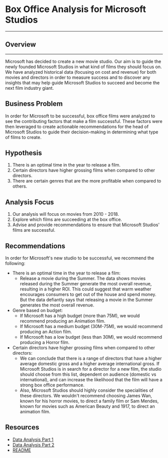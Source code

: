# Box Office Analysis for Microsoft Studios
***

## Overview
***
Microsoft has decided to create a new movie studio. Our aim is to guide the newly founded Microsoft Studios in what kind of films they should focus on. We have analyzed historical data (focusing on cost and revenue) for both movies and directors in order to measure success and to discover any insights that may help guide Microsoft Studios to succeed and become the next film industry giant.

## Business Problem

In order for Microsoft to be successful, box office films were analyzed to see the contributing factors that make a film successful. These factors were then leveraged to create actionable recommendations for the head of Microsoft Studios to guide their decision-making in determining what type of films to create.

## Hypothesis

1. There is an optimal time in the year to release a film.
2. Certain directors have higher grossing films when compared to other directors.
3. There are certain genres that are the more profitable when compared to others.

## Analysis Focus

1. Our analysis will focus on movies from 2010 - 2018.
2. Explore which films are succeeding at the box office.
3. Advise and provide recommendations to ensure that Microsoft Studios' films are successful.


## Recommendations

In order for Microsoft's new studio to be successful, we recommend the following:
- There is an optimal time in the year to release a film:
  - Release a movie during the Summer. The data shows movies released during the Summer generate the most overall revenue, resulting in a higher ROI. This could suggest that warm weather encourages consumers to get out of the house and spend money. But the data defiantly says that releasing a movie in the Summer generates the most overall revenue.
- Genre based on budget:
   - If Microsoft has a high budget (more than 75M), we would recommend producing an Animation film.
   - If Microsoft has a medium budget (30M-75M), we would recommend producing an Action film.
   - If Microsoft has a low budget (less than 30M), we would recommend producing a Horror film.
- Certain directors have higher grossing films when compared to other directors:
   - We can conclude that there is a range of directors that have a higher average domestic gross and a higher average international gross. If Microsoft Studios is in search for a director for a new film, the studio should choose from this list, dependent on audience (domestic vs international), and can increase the likelihood that the film will have a strong box office performance.
   - Also, Microsoft Studios should highly consider the specialities of these directors. We wouldn't recommend choosing James Wan, known for his horror movies, to direct a family film or Sam Mendes, known for movies such as American Beauty and 1917, to direct an animation film.

## Resources

 - <a href="https://github.com/jasonarikupurathu/Phase1_Project/blob/main/Microsoft_Film_Data_Analysis_Part_2.ipynb" target="_blank">Data Analysis Part 1</a>
 - <a href="https://github.com/jasonarikupurathu/Phase1_Project/blob/main/Microsoft_Film_Data_Analysis_Part_2.ipynb" target="_blank">Data Analysis Part 2</a>
 - <a href="https://github.com/jasonarikupurathu/Phase1_Project/blob/main/README.md" target="_blank">README</a>
